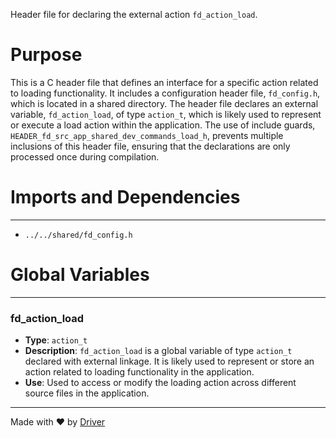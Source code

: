 <!--------------------------------------------------------------------------------->
<!-- IMPORTANT: This file is auto-generated by Driver (https://driver.ai). -------->
<!-- Manual edits may be overwritten on future commits. --------------------------->
<!--------------------------------------------------------------------------------->

Header file for declaring the external action `fd_action_load`.

# Purpose
This is a C header file that defines an interface for a specific action related to loading functionality. It includes a configuration header file, `fd_config.h`, which is located in a shared directory. The header file declares an external variable, `fd_action_load`, of type `action_t`, which is likely used to represent or execute a load action within the application. The use of include guards, `HEADER_fd_src_app_shared_dev_commands_load_h`, prevents multiple inclusions of this header file, ensuring that the declarations are only processed once during compilation.
# Imports and Dependencies

---
- `../../shared/fd_config.h`


# Global Variables

---
### fd\_action\_load
- **Type**: ``action_t``
- **Description**: `fd_action_load` is a global variable of type `action_t` declared with external linkage. It is likely used to represent or store an action related to loading functionality in the application.
- **Use**: Used to access or modify the loading action across different source files in the application.



---
Made with ❤️ by [Driver](https://www.driver.ai/)